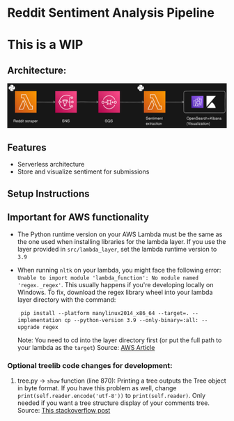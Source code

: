 # Reddit Sentiment Analysis Pipeline
# This is a WIP



## Architecture:

![Alt text](/media/architecture.png "Optional title")

## Features

- Serverless architecture
- Store and visualize sentiment for submissions

## Setup Instructions

## Important for AWS functionality
 - The Python runtime version on your AWS Lambda must be the same as the one used when installing libraries for the lambda layer. If you use the layer provided in `src/lambda_layer`, set the lambda runtime version to `3.9`
 - When running `nltk` on your lambda, you might face the following error: 
 `Unable to import module 'lambda_function': No module named 'regex._regex'`. This usually happens if you're developing locally on Windows. To fix, download the regex library wheel into your lambda layer directory with the command:

        pip install --platform manylinux2014_x86_64 --target=. --implementation cp --python-version 3.9 --only-binary=:all: --upgrade regex
    Note: You need to cd into the layer directory first (or put the full path to your lambda as the `target`) Source: [AWS Article](https://repost.aws/knowledge-center/lambda-python-package-compatible)



### Optional treelib code changes for development:

 1. tree.py -> `show` function (line 870): Printing a tree outputs the Tree object in byte format. If you have this problem as well, change `print(self.reader.encode('utf-8'))` to `print(self.reader)`. Only needed if you want a tree structure display of your comments tree. Source: [This stackoverflow post](https://stackoverflow.com/questions/46345677/treelib-prints-garbage-instead-of-pseudographics-in-python3)

